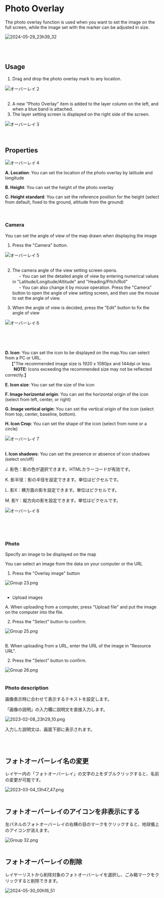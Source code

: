 # Photo Overlay

The photo overlay function is used when you want to set the image on the full screen, while the image set with the marker can be adjusted in size.

![2024-05-29_23h39_32](https://github.com/CS-eukarya/User-Manual-Japanese-/assets/154571156/a6b34d4d-11e0-4af1-aa61-89d2d752d483)

<br>
<br>

## Usage

1. Drag and drop the photo overlay mark to any location.

![オーバーレイ２](https://github.com/CS-eukarya/User-Manual-Japanese-/assets/154571156/fd0c0ee9-3632-4add-bd8f-4e4ee6a26ef0)
<br>
<br>

2. A new "Photo Overlay" item is added to the layer column on the left, and when a blue band is attached. 
3. The layer setting screen is displayed on the right side of the screen.

![オーバーレイ３](https://github.com/CS-eukarya/User-Manual-Japanese-/assets/154571156/7ef3db27-739b-4ca1-8070-ceba013a8ca8)
<br>
<br>
<br>

## Properties

![オーバーレイ４](https://github.com/CS-eukarya/User-Manual-Japanese-/assets/154571156/17176af6-a2a8-4b2f-b8ae-b3431f65d5f3)

**A. Location**: You can set the location of the photo overlay by latitude and longitude

**B. Height**: You can set the height of the photo overlay

**C. Height standard**: You can set the reference position for the height (select from default, fixed to the ground, altitude from the ground)
<br>
<br>
<br>

### Camera

You can set the angle of view of the map drawn when displaying the image

1. Press the "Camera" button.

![オーバーレイ５](https://github.com/CS-eukarya/User-Manual-Japanese-/assets/154571156/a84ee5dc-11f2-4759-8f4d-e6f2b24ee244)
<br>
<br>

2. The camera angle of the view setting screen opens.<br>
&emsp; ・You can set the detailed angle of view by entering numerical values in "Latitude/Longitude/Altitude" and "Heading/Pitch/Roll"<br>
&emsp; ・You can also change it by mouse operation. Press the "Camera" button to open the angle of view setting screen, and then use the mouse to set the angle of view. 

3. When the angle of view is decided, press the "Edit" button to fix the angle of view

![オーバーレイ６](https://github.com/CS-eukarya/User-Manual-Japanese-/assets/154571156/b4ed1b1c-b08c-4042-8f21-8f3205c67763)

<br>
<br>
<br>


**D. Icon**: You can set the icon to be displayed on the map.You can select from a PC or URL.<br>
&emsp;【"The recommended image size is 1920 x 1080px and 144dpi or less. <br>
&emsp;&emsp;**NOTE:** Icons exceeding the recommended size may not be reflected correctly.】

**E. Icon size**: You can set the size of the icon

**F. Image horizontal origin**: You can set the horizontal origin of the icon (select from left, center, or right)

**G. Image vertical origin**: You can set the vertical origin of the icon (select from top, center, baseline, bottom).

**H. Icon Crop**: You can set the shape of the icon (select from none or a circle)

![オーバーレイ７](https://github.com/CS-eukarya/User-Manual-Japanese-/assets/154571156/bb514b54-7e01-4456-915f-5c00ff5db758)
<br>
<br>


**I. Icon shadows**: You can set the presence or absence of icon shadows (select on/off)

J.  影色：影の色が選択できます。HTMLカラーコードが有効です。

K.  影半径：影の半径を設定できます。単位はピクセルです。

 L.   影X：横方面の影を設定できます。単位はピクセルです。

 M.   影Y：縦方向の影を設定できます。単位はピクセルです。

![オーバーレイ８](https://github.com/CS-eukarya/User-Manual-Japanese-/assets/154571156/b560f799-492f-44fb-98a9-a8127a0b7f51)

<br>
<br>
<br>

### Photo

Specify an image to be displayed on the map

You can select an image from the data on your computer or the URL

1. Press the "Overlay image" button

![Group 23.png](%E3%83%95%E3%82%A9%E3%83%88%E3%82%AA%E3%83%BC%E3%83%8F%E3%82%99%E3%83%BC%E3%83%AC%E3%82%A4%2043e5ceaa30a94a4c80b8f8cb6a07b4fa/Group_23.png)
<br>
<br>

- Upload images

A. When uploading from a computer, press "Upload file" and put the image on the computer into the file.

2. Press the "Select" button to confirm.

![Group 25.png](%E3%83%95%E3%82%A9%E3%83%88%E3%82%AA%E3%83%BC%E3%83%8F%E3%82%99%E3%83%BC%E3%83%AC%E3%82%A4%2043e5ceaa30a94a4c80b8f8cb6a07b4fa/Group_25.png)
<br>
<br>

B. When uploading from a URL, enter the URL of the image in "Resource URL". 

2. Press the "Select" button to confirm.

![Group 26.png](%E3%83%95%E3%82%A9%E3%83%88%E3%82%AA%E3%83%BC%E3%83%8F%E3%82%99%E3%83%BC%E3%83%AC%E3%82%A4%2043e5ceaa30a94a4c80b8f8cb6a07b4fa/Group_26.png)
<br>
<br>

### Photo description

画像表示時に合わせて表示するテキストを設定します。

「画像の説明」の入力欄に説明文を直接入力します。

![2023-02-08_23h29_10.png](%E3%83%95%E3%82%A9%E3%83%88%E3%82%AA%E3%83%BC%E3%83%8F%E3%82%99%E3%83%BC%E3%83%AC%E3%82%A4%2043e5ceaa30a94a4c80b8f8cb6a07b4fa/2023-02-08_23h29_10.png)

入力した説明文は、画面下部に表示されます。
    
<br>
<br>

## フォトオーバーレイ名の変更

レイヤー内の「フォトオーバーレイ」の文字の上をダブルクリックすると、名前の変更が可能です。

![2023-03-04_13h47_47.png](%E3%83%95%E3%82%A9%E3%83%88%E3%82%AA%E3%83%BC%E3%83%8F%E3%82%99%E3%83%BC%E3%83%AC%E3%82%A4%2043e5ceaa30a94a4c80b8f8cb6a07b4fa/2023-03-04_13h47_47.png)
<br>
<br>

## フォトオーバーレイのアイコンを非表示にする

左パネルのフォトオーバーレイの右横の目のマークをクリックすると、地球儀上のアイコンが消えます。

![Group 32.png](%E3%83%95%E3%82%A9%E3%83%88%E3%82%AA%E3%83%BC%E3%83%8F%E3%82%99%E3%83%BC%E3%83%AC%E3%82%A4%2043e5ceaa30a94a4c80b8f8cb6a07b4fa/Group_32.png)
<br>
<br>

## フォトオーバーレイの削除

レイヤーリストから削除対象のフォトオーバーレイを選択し、ごみ箱マークをクリックすると削除できます。

![2024-05-30_00h16_51](https://github.com/CS-eukarya/User-Manual-Japanese-/assets/154571156/394faae3-8d72-4ffb-9af6-bd8e0218889b)
